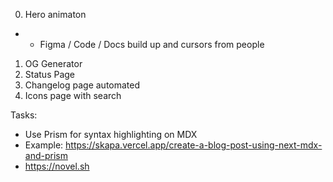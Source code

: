 0. Hero animaton

- - Figma / Code / Docs build up and cursors from people

1. OG Generator
2. Status Page
3. Changelog page automated
4. Icons page with search

Tasks:

- Use Prism for syntax highlighting on MDX
- Example: https://skapa.vercel.app/create-a-blog-post-using-next-mdx-and-prism
- <https://novel.sh>
